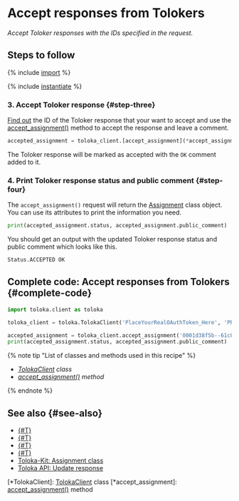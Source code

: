 # Accept responses from Tolokers

_Accept Toloker responses with the IDs specified in the request._

## Steps to follow

{% include [import](../_includes/recipes/import.md) %}

{% include [instantiate](../_includes/recipes/instantiate.md) %}

### 3. Accept Toloker response {#step-three}

[Find out](get-responses.md) the ID of the Toloker response that your want to accept and use the [accept_assignment()](../reference/toloka.client.TolokaClient.accept_assignment.md) method to accept the response and leave a comment.

```python
accepted_assignment = toloka_client.[accept_assignment](*accept_assignment)('0001d38f5b--61c8be211c3a7842a596ac0a', 'OK')
```

The Toloker response will be marked as accepted with the `OK` comment added to it.

### 4. Print Toloker response status and public comment {#step-four}

The `accept_assignment()` request will return the [Assignment](../reference/toloka.client.assignment.Assignment.md) class object. You can use its attributes to print the information you need.

```python
print(accepted_assignment.status, accepted_assignment.public_comment)
```

You should get an output with the updated Toloker response status and public comment which looks like this.

```bash
Status.ACCEPTED OK
```

## Complete code: Accept responses from Tolokers {#complete-code}

```python
import toloka.client as toloka

toloka_client = toloka.TolokaClient('PlaceYourRealOAuthToken_Here', 'PRODUCTION')

accepted_assignment = toloka_client.accept_assignment('0001d38f5b--61c8be211c3a7842a596ac0a', 'OK')
print(accepted_assignment.status, accepted_assignment.public_comment)
```

{% note tip "List of classes and methods used in this recipe" %}

- _[TolokaClient](../reference/toloka.client.TolokaClient.md) class_
- _[accept_assignment()](../reference/toloka.client.TolokaClient.accept_assignment.md) method_

{% endnote %}

## See also {#see-also}

- [{#T}](../../guide/concepts/overview.md)
- [{#T}](learn-basics.md)
- [{#T}](use-cases.md)
- [{#T}](get-responses.md)
- [Toloka-Kit: Assignment class](../reference/toloka.client.assignment.Assignment.md)
- [Toloka API: Update response](https://toloka.ai/docs/api/api-reference/#patch-/assignments/-id-)

[*TolokaClient]: [TolokaClient](../reference/toloka.client.TolokaClient.md) class
[*accept_assignment]: [accept_assignment()](../reference/toloka.client.TolokaClient.accept_assignment.md) method